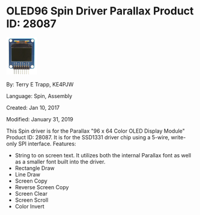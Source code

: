 # OLED96 Spin Driver Parallax Product ID: 28087

![28087sm.png](28087sm.png)

By: Terry E Trapp, KE4PJW

Language: Spin, Assembly

Created: Jan 10, 2017

Modified: January 31, 2019

This Spin driver is for the Parallax "96 x 64 Color OLED Display Module" Product ID: 28087. It is for the SSD1331 driver chip using a 5-wire, write-only SPI interface. Features:

*   String to on screen text. It utilizes both the internal Parallax font as well as a smaller font built into the driver.
*   Rectangle Draw
*   Line Draw
*   Screen Copy
*   Reverse Screen Copy
*   Screen Clear
*   Screen Scroll
*   Color Invert
